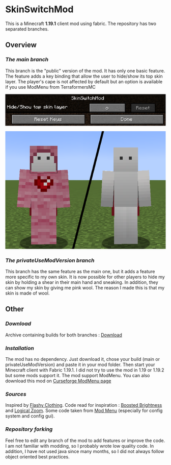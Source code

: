 # SkinSwitchMod
This is a Minecraft **1.19.1** client mod using fabric.
The repository has two separated branches.

## Overview

### _The main branch_

This branch is the "public" version of the mod. It has only one basic feature.
The feature adds a key binding that allow the user to hide/show its top skin layer. The player's cape is not affected by default but an option is available if you use ModMenu from TerraformersMC

![keyBindingImage](readme/images/keyBinding.png "Key binding")

![topLayerImage](readme/images/topLayer.png "Top layer")

### _The privateUseModVersion branch_

This branch has the same feature as the main one, but it adds a feature more specific to my own skin.
It is now possible for other players to hide my skin by holding a shear in their main hand and sneaking. In addition, they can show my skin by giving me pink wool. The reason I made this is that my skin is made of wool.

## Other

### _Download_

Archive containing builds for both branches : [Download](https://www.mediafire.com/file/a7z1imp919m3y1k/SkinSwitchMod.zip/file)

### _Installation_

The mod has no dependency. Just download it, chose your build (main or privateUseModVersion) and paste it in your mod folder. Then start your Minecraft client with Fabric 1.19.1. 
I did not try to use the mod in 1.19 or 1.19.2 but some mods support it.
The mod support ModMenu. You can also download this mod on [Curseforge ModMenu page](https://www.curseforge.com/minecraft/mc-mods/modmenu)

### _Sources_

Inspired by [Flashy Clothing](https://www.curseforge.com/minecraft/mc-mods/flashy-clothing).
Code read for inspiration : [Boosted Brightness](https://github.com/adamviola/BoostedBrightness) and [Logical Zoom](https://github.com/LogicalGeekBoy/logical_zoom).
Some code taken from [Mod Menu](https://github.com/TerraformersMC/ModMenu) (especially for config system and config gui).

### _Repository forking_

Feel free to edit any branch of the mod to add features or improve the code. I am not familiar with modding, so I probably wrote low quality code. In addition, I have not used java since many months, so I did not always follow object oriented best practices.